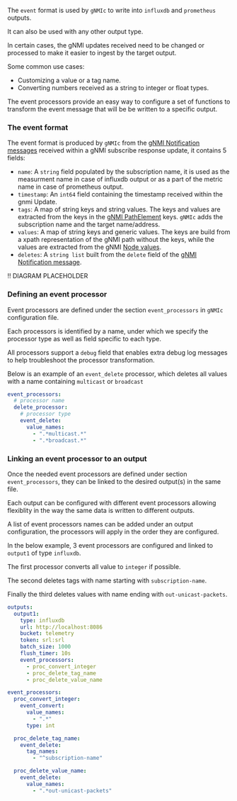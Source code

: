 The `event` format is used by `gNMIc` to write into `influxdb` and `prometheus` outputs.

It can also be used with any other output type.

In certain cases, the gNMI updates received need to be changed or processed to make it easier to ingest by the target output.

Some common use cases:

* Customizing a value or a tag name.
* Converting numbers received as a string to integer or float types.


The event processors provide an easy way to configure a set of functions to transform the event message that will be be written to a specific output.

### The event format

The event format is produced by `gNMIc` from the [gNMI Notification messages](https://github.com/openconfig/reference/blob/master/rpc/gnmi/gnmi-specification.md#21-reusable-notification-message-format) received within a gNMI subscribe response update, it contains 5 fields:

* `name`: A `string` field populated by the subscription name, it is used as the measurment name in case of influxdb output or as a part of the metric name in case of prometheus output.
* `timestamp`: An `int64` field containing the timestamp received within the gnmi Update.
* `tags`: A map of string keys and string values. 
The keys and values are extracted from the keys in the [gNMI PathElement](https://github.com/openconfig/reference/blob/master/rpc/gnmi/gnmi-path-conventions.md#constructing-paths) keys. `gNMIc` adds the subscription name and the target name/address.
* `values`: A map of string keys and generic values. 
The keys are build from a xpath representation of the gNMI path without the keys, while the values are extracted from the gNMI [Node values](https://github.com/openconfig/reference/blob/master/rpc/gnmi/gnmi-specification.md#223-node-values).
* `deletes`: A `string list` built from the `delete` field of the [gNMI Notification message](https://github.com/openconfig/reference/blob/master/rpc/gnmi/gnmi-specification.md#21-reusable-notification-message-format).


!! DIAGRAM PLACEHOLDER


### Defining an event processor

Event processors are defined under the section `event_processors` in `gNMIc` configuration file.

Each processors is identified by a name, under which we specify the processor type as well as field specific to each type. 

All processors support a `debug` field that enables extra debug log messages to help troubleshoot the processor transformation.

Below is an example of an `event_delete` processor, which deletes all values with a name containing `multicast` or `broadcast`

```yaml
event_processors:
  # processor name
  delete_processor:
    # processor type
    event_delete:
      value_names:
        - ".*multicast.*"
        - ".*broadcast.*"
```
### Linking an event processor to an output

Once the needed event processors are defined under section `event_processors`, they can be linked to the desired output(s) in the same file.

Each output can be configured with different event processors allowing flexiblity in the way the same data is written to different outputs.

A list of event processors names can be added under an output configuration, the processors will apply in the order they are configured.

In the below example, 3 event processors are configured and linked to `output1` of type `influxdb`.

The first processor converts all value to `integer` if possible.

The second deletes tags with name starting with `subscription-name`. 

Finally the third deletes values with name ending with `out-unicast-packets`.

```yaml
outputs:
  output1:
    type: influxdb
    url: http://localhost:8086
    bucket: telemetry
    token: srl:srl
    batch_size: 1000
    flush_timer: 10s
    event_processors:
      - proc_convert_integer
      - proc_delete_tag_name
      - proc_delete_value_name

event_processors:
  proc_convert_integer:
    event_convert:
      value_names:
        - ".*"
      type: int

  proc_delete_tag_name:
    event_delete:
      tag_names:
        - "^subscription-name"

  proc_delete_value_name:
    event_delete:
      value_names:
        - ".*out-unicast-packets"
```